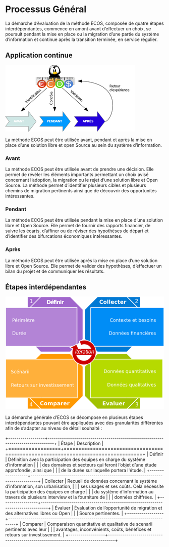 # Processus Général

La démarche d’évaluation de la méthode ECOS, composée de quatre étapes interdépendantes, commence en amont avant d’effectuer un choix, se poursuit pendant la mise en place ou la migration d’une partie du système d’information et continue après la transition terminée, en service régulier.

##  Application continue

![Application continue d'ECOS](Images/timeline_fr.png)

La méthode ECOS peut être utilisée avant, pendant et après la mise en place d’une solution libre et open Source au sein du système d’information.

###  Avant
La méthode ECOS peut être utilisée avant de prendre une décision. Elle permet de révéler les éléments importants permettant un choix avisé concernant l’adoption, la migration ou le rejet d’une solution libre et Open Source. La méthode permet d’identifier plusieurs cibles et plusieurs chemins de migration pertinents ainsi que de découvrir des opportunités intéressantes.

###  Pendant
La méthode ECOS peut être utilisée pendant la mise en place d’une solution libre et Open Source. Elle permet de fournir des rapports financier, de suivre les écarts, d’affiner ou de réviser des hypothèses de départ et d’identifier des bifurcations économiques intéressantes.

###  Après
La méthode ECOS peut être utilisée après la mise en place d’une solution libre et Open Source. Elle permet de valider des hypothèses, d’effectuer un bilan du projet et de communiquer les résultats.

##  Étapes interdépendantes

![Processus général d'ECOS](Images/processus_fr.png)

La démarche générale d’ECOS se décompose en plusieurs étapes interdépendantes pouvant être appliquées avec des granularités différentes afin de s’adapter au niveau de détail souhaité :

+------------------+---------------------------------------------------------------------------------+
| Étape            | Description                                                                     |
+==================+=================================================================================+
| Définir          | Définition avec la participation des équipes en charge du système d’information |
|                  | des domaines et secteurs qui feront l’objet d’une étude approfondie, ainsi que  |
|                  | de la durée sur laquelle portera l'étude.                                       |
+------------------+---------------------------------------------------------------------------------+
| Collecter        | Recueil de données concernant le système d’information, son urbanisation,       |
|                  | ses usages et ses coûts. Cela nécessite la participation des équipes en charge  |
|                  | du système d’information au travers de plusieurs interview et la fourniture de  |
|                  | données chiffrées.                                                              |
+------------------+---------------------------------------------------------------------------------+
| Évaluer          | Évaluation de l’opportunité de migration et des alternatives libres ou Open     |
|                  | Source pertinentes.                                                             |
+------------------+---------------------------------------------------------------------------------+
| Comparer         | Comparaison quantitative et qualitative de scenarii pertinents avec leur        |
|                  | avantages, inconvénients, coûts, bénéfices et retours sur investissement.       |
+------------------+---------------------------------------------------------------------------------+
